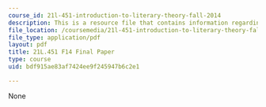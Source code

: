 ```yaml
---
course_id: 21l-451-introduction-to-literary-theory-fall-2014
description: This is a resource file that contains information regarding final paper.
file_location: /coursemedia/21l-451-introduction-to-literary-theory-fall-2014/bdf915ae83af7424ee9f245947b6c2e1_MIT21L_451F14_Final_Paper.pdf
file_type: application/pdf
layout: pdf
title: 21L.451 F14 Final Paper
type: course
uid: bdf915ae83af7424ee9f245947b6c2e1

---
```

None